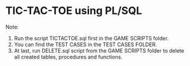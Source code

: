 # TIC-TAC-TOE using PL/SQL

Note:
1. Run the script TICTACTOE.sql first in the GAME SCRIPTS folder.
2. You can find the TEST CASES in the TEST CASES FOLDER.
3. At last, run DELETE.sql script from the GAME SCRIPTS folder to delete all created tables, procedures and functions.

